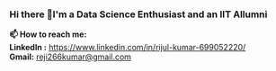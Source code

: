 ### Hi there 👋I'm a Data Science Enthusiast and an IIT Allumni

**📫 How to reach me:** <br/>
**LinkedIn :** https://www.linkedin.com/in/rijul-kumar-699052220/ <br/>
**Gmail:** reji266kumar@gmail.com <br/>
<!--
**Rijulkumar26/Rijulkumar26** is a ✨ _special_ ✨ repository because its `README.md` (this file) appears on your GitHub profile.

Here are some ideas to get you started:

- 🔭 I’m currently working on ...
- 🌱 I’m currently learning ...
- 👯 I’m looking to collaborate on ...
- 🤔 I’m looking for help with ...
- 💬 Ask me about ...
- 📫 How to reach me: ...
- 😄 Pronouns: ...
- ⚡ Fun fact: ...
-->
